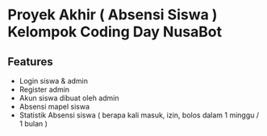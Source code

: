 
# Proyek Akhir ( Absensi Siswa ) Kelompok Coding Day NusaBot

## Features
- Login siswa & admin
- Register admin
- Akun siswa dibuat oleh admin
- Absensi mapel siswa
- Statistik Absensi siswa ( berapa kali masuk, izin, bolos dalam 1 minggu / 1 bulan )
